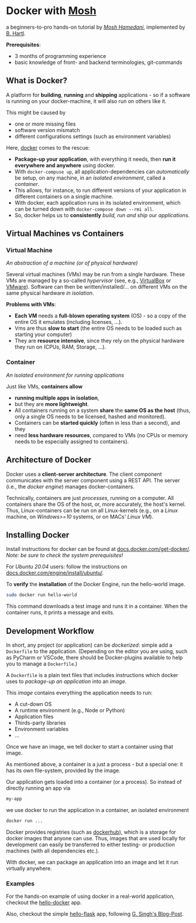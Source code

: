 # Docker with [Mosh](https://www.youtube.com/watch?v=pTFZFxd4hOI)
a beginners-to-pro hands-on tutorial by [*Mosh Hamedani*](codewithmosh.com), implemented by [B. Hartl](bhartl.github.io).

**Prerequisites**:
- 3 months of programming experience
- basic knowledge of front- and backend terminologies, git-commands

## What is Docker?
A platform for **building**, **running** and **shipping** applications - so if a software is running on your docker-machine, it will also run on others like it.

This might be caused by
- one or more missing files
- software version mismatch
- different configurations settings (such as environment variables)

Here, [docker](https://www.docker.com/) comes to the rescue:
- **Package-up your application**, with everything it needs, then **run it everywhere and anywhere** using docker.
- With `docker-compuse up`, all application-dependencies can _automatically_ be setup, on any machine, in an _isolated environment_, called a _container_.
- This allows, for instance, to run different versions of your application in different containers on a single machine.
- With docker, each application runs in its isolated environment, which can be turned down with `docker-compose down --rmi all`.
- So, docker helps us to **consistently** *build, run and ship* our *applications*.

## Virtual Machines vs Containers

### Virtual Machine 
_An abstraction of a machine (or of physical hardware)_

Several virtual machines (VMs) may be run from a single hardware. These VMs are managed by a so-called *hypervisor* (see, e.g., [VirtualBox](https://www.virtualbox.org/) or [VMware](https://www.vmware.com/)).
Software can then be written/installed/... on different VMs on the same physical hardware *in isolation*.

**Problems with VMs**:
- **Each VM** needs a **full-blown operating system** (OS) - so a copy of the entire OS it emulates (including licenses, ...).
- Vms are thus **slow to start** (the entire OS needs to be loaded such as starting your computer)
- They are **resource intensive**, since they rely on the physical hardware they run on (CPUs, RAM, Storage, ...).

### Container 
_An isolated environment for running applications_

Just like VMs, **containers allow**
- **running multiple apps in isolation**, 
- but they are **more lightweight**.
- All containers running on a system **share** the **same OS as the host** (thus, only a single OS needs to be licensed, hashed and monitored).
- Containers can be **started quickly** (often in less than a second), and they
- need **less hardware resources**, compared to VMs (no CPUs or memory needs to be especially assigned to containers).

## Architecture of Docker
Docker uses a **client-server architecture**. 
The client component communicates with the server component using a REST API. 
The server (i.e., the *docker engine*) manages docker-containers. 

Technically, containers are just *processes*, running on a computer.
All containers share the OS of the host, or, more accurately, the host's kernel.
Thus, Linux-containers can be run on all Linux-kernels (e.g., on a _Linux_ machine, on _Windows>=10_ systems, or on MACs' *Linux VM*).

## Installing Docker 
Install instructions for docker can be found at [docs.docker.com/get-docker/](https://docs.docker.com/get-docker/).
*Note: be sure to check the system prerequisites!*

For *Ubuntu 20.04* users: 
follow the instructions on [docs.docker.com/engine/install/ubuntu/](https://docs.docker.com/engine/install/ubuntu/).

To **verify** the **installation** of the Docker Engine, run the hello-world image.
```bash
sudo docker run hello-world
```

This command downloads a test image and runs it in a container. When the container runs, it prints a message and exits.

## Development Workflow
In short, any project (or application) can be *dockerized*:
 simple add a `Dockerfile` to the application.
(Depending on the editor you are using, such as PyCharm or VSCode, there should be Docker-plugins available to help you to manage a `Dockerfile`.)

A `Dockerfile` is a plain text files that includes instructions which docker uses to *package-up an application* into an *image*.

This *image* contains everything the application needs to run:
- A cut-down OS
- A runtime environment (e.g., Node or Python)
- Application files
- Thirds-party libraries
- Environment variables
- ...

Once we have an image, we tell docker to start a container using that image. 

As mentioned above, a container is a just a process - but a special one: 
it has its own file-system, provided by the image.

Our application gets loaded into a container (or a process).
So instead of directly running an app via
```bash
my-app
```
we use docker to run the application in a container, an isolated environment
```bash
docker run ...
```

Docker provides registries (such as [dockerhub](https://hub.docker.com/)), which is a storage for docker images that anyone can use.
Thus, images that are used locally for development can easily be transferred to either testing- or production machines (with all dependencies etc.). 

With docker, we can package an application into an image and let it run virtually anywhere.

### Examples

For the hands-on example of using docker in a real-world application, checkout the [hello-docker](hello-docker) app.

Also, checkout the simple [hello-flask](hello-flask) app, following [G. Singh's Blog-Post](https://towardsdatascience.com/docker-made-easy-for-data-scientists-b32efbc23165).
